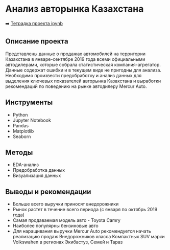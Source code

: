 # Анализ авторынка Казахстана


➡️ [Тетрадка проекта ipynb](https://github.com/mechfil/freelance_projects/blob/main/Auto%20Kazakhstan/kazah_avto.ipynb)


## Описание проекта
Представлены данные о продажах автомобилей на территории Казахстана в январе-сентябре 2019 года всеми официальными автодилерами, которые собрала статистическая компания-агрегатор. Данные содержат ошибки и в текущем виде не пригодны для анализа. Необходимо произвести предобработку и анализ данных для выделения ключевых показателей авторынка Казахстана и выработки рекомендаций по поведению на рынке автодилеру Mercur Auto.

## Инструменты
- Python
- Jupyter Notebook
- Pandas
- Matplotlib
- Seaborn

## Методы
- EDA-анализ
- Предобработка данных
- Визуализация данных

## Выводы и рекомендации
- Больше всего выручки приносят внедорожники
- Рынок растет в течение всего периода (с января по октябрь 2019 года)
- Самая продаваемая модель авто - Toyota Camry
- Наиболее популярны бензиновые авто
- Для наращивания выручки Mercur Auto рекомендуется начать реализацию продаж Внедорожников класса Компактных SUV марки Volkswahen в регионах Экибастуз, Семей и Тараз

